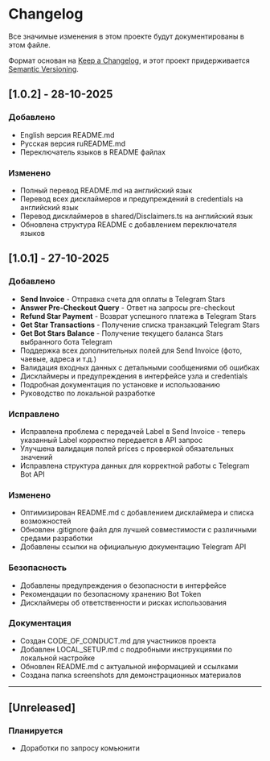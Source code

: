 # Changelog

Все значимые изменения в этом проекте будут документированы в этом файле.

Формат основан на [Keep a Changelog](https://keepachangelog.com/ru/1.0.0/),
и этот проект придерживается [Semantic Versioning](https://semver.org/spec/v2.0.0.html).

## [1.0.2] - 28-10-2025

### Добавлено
- English версия README.md
- Русская версия ruREADME.md
- Переключатель языков в README файлах

### Изменено
- Полный перевод README.md на английский язык
- Перевод всех дисклаймеров и предупреждений в credentials на английский язык
- Перевод дисклаймеров в shared/Disclaimers.ts на английский язык
- Обновлена структура README с добавлением переключателя языков

## [1.0.1] - 27-10-2025

### Добавлено
- **Send Invoice** - Отправка счета для оплаты в Telegram Stars
- **Answer Pre-Checkout Query** - Ответ на запросы pre-checkout
- **Refund Star Payment** - Возврат успешного платежа в Telegram Stars
- **Get Star Transactions** - Получение списка транзакций Telegram Stars
- **Get Bot Stars Balance** - Получение текущего баланса Stars выбранного бота Telegram
- Поддержка всех дополнительных полей для Send Invoice (фото, чаевые, адреса и т.д.)
- Валидация входных данных с детальными сообщениями об ошибках
- Дисклаймеры и предупреждения в интерфейсе узла и credentials
- Подробная документация по установке и использованию
- Руководство по локальной разработке

### Исправлено
- Исправлена проблема с передачей Label в Send Invoice - теперь указанный Label корректно передается в API запрос
- Улучшена валидация полей prices с проверкой обязательных значений
- Исправлена структура данных для корректной работы с Telegram Bot API

### Изменено
- Оптимизирован README.md с добавлением дисклаймера и списка возможностей
- Обновлен .gitignore файл для лучшей совместимости с различными средами разработки
- Добавлены ссылки на официальную документацию Telegram API

### Безопасность
- Добавлены предупреждения о безопасности в интерфейсе
- Рекомендации по безопасному хранению Bot Token
- Дисклаймеры об ответственности и рисках использования

### Документация
- Создан CODE_OF_CONDUCT.md для участников проекта
- Добавлен LOCAL_SETUP.md с подробными инструкциями по локальной настройке
- Обновлен README.md с актуальной информацией и ссылками
- Создана папка screenshots для демонстрационных материалов

---

## [Unreleased]

### Планируется
- Доработки по запросу комьюнити
